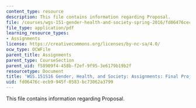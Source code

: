 ```yaml
---
content_type: resource
description: This file contains information regarding Proposal.
file: /courses/wgs-151-gender-health-and-society-spring-2016/fd06476cecb9945f0583bc73062a3799_MITWGS_151S16_LGBTQProp.pdf
file_type: application/pdf
learning_resource_types:
- Assignments
license: https://creativecommons.org/licenses/by-nc-sa/4.0/
ocw_type: OCWFile
parent_title: Assignments
parent_type: CourseSection
parent_uid: f58909f4-458b-f2ef-9f95-3e6179b19b2f
resourcetype: Document
title: 'WGS.151S16 Gender, Health, and Society: Assignments: Final Project1Proposal'
uid: fd06476c-ecb9-945f-0583-bc73062a3799
---
```

This file contains information regarding Proposal.
